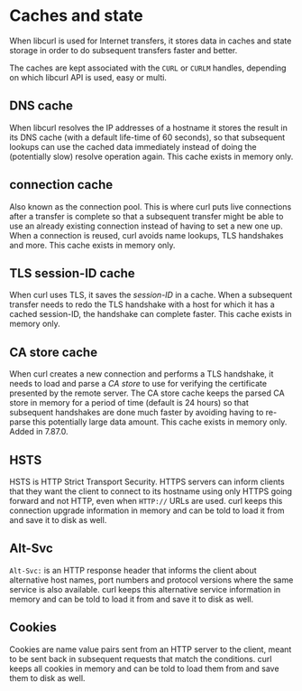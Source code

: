 # Caches and state

When libcurl is used for Internet transfers, it stores data in caches and
state storage in order to do subsequent transfers faster and better.

The caches are kept associated with the `CURL` or `CURLM` handles, depending
on which libcurl API is used, easy or multi.

## DNS cache

When libcurl resolves the IP addresses of a hostname it stores the result in
its DNS cache (with a default life-time of 60 seconds), so that subsequent
lookups can use the cached data immediately instead of doing the (potentially
slow) resolve operation again. This cache exists in memory only.

## connection cache

Also known as the connection pool. This is where curl puts live connections
after a transfer is complete so that a subsequent transfer might be able to
use an already existing connection instead of having to set a new one up. When
a connection is reused, curl avoids name lookups, TLS handshakes and more.
This cache exists in memory only.

## TLS session-ID cache

When curl uses TLS, it saves the *session-ID* in a cache. When a subsequent
transfer needs to redo the TLS handshake with a host for which it has a cached
session-ID, the handshake can complete faster. This cache exists in memory
only.

## CA store cache

When curl creates a new connection and performs a TLS handshake, it needs to
load and parse a *CA store* to use for verifying the certificate presented by
the remote server. The CA store cache keeps the parsed CA store in memory for
a period of time (default is 24 hours) so that subsequent handshakes are done
much faster by avoiding having to re-parse this potentially large data
amount. This cache exists in memory only. Added in 7.87.0.

## HSTS

HSTS is HTTP Strict Transport Security. HTTPS servers can inform clients that
they want the client to connect to its hostname using only HTTPS going forward
and not HTTP, even when `HTTP://` URLs are used. curl keeps this connection
upgrade information in memory and can be told to load it from and save it to
disk as well.

## Alt-Svc

`Alt-Svc:` is an HTTP response header that informs the client about
alternative host names, port numbers and protocol versions where the same
service is also available. curl keeps this alternative service information in
memory and can be told to load it from and save it to disk as well.

## Cookies

Cookies are name value pairs sent from an HTTP server to the client, meant to
be sent back in subsequent requests that match the conditions. curl keeps all
cookies in memory and can be told to load them from and save them to disk as
well.
